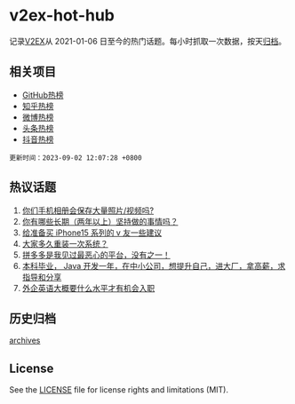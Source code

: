 # v2ex-hot-hub

 记录[V2EX](https://www.v2ex.com/)从 2021-01-06 日至今的热门话题。每小时抓取一次数据，按天[归档](archives)。
 
 ## 相关项目

- [GitHub热榜](https://github.com/lonnyzhang423/github-hot-hub)
- [知乎热榜](https://github.com/lonnyzhang423/zhihu-hot-hub)
- [微博热榜](https://github.com/lonnyzhang423/weibo-hot-hub)
- [头条热榜](https://github.com/lonnyzhang423/toutiao-hot-hub)
- [抖音热榜](https://github.com/lonnyzhang423/douyin-hot-hub)


 `更新时间：2023-09-02 12:07:28 +0800`

## 热议话题

1. [你们手机相册会保存大量照片/视频吗?](https://www.v2ex.com/t/970059)
1. [你有哪些长期（两年以上）坚持做的事情吗？](https://www.v2ex.com/t/970171)
1. [给准备买 iPhone15 系列的 v 友一些建议](https://www.v2ex.com/t/970072)
1. [大家多久重装一次系统？](https://www.v2ex.com/t/970058)
1. [拼多多是我见过最恶心的平台，没有之一！](https://www.v2ex.com/t/970281)
1. [本科毕业， Java 开发一年，在中小公司，想提升自己，进大厂，拿高薪，求指导和分享](https://www.v2ex.com/t/970112)
1. [外企英语大概要什么水平才有机会入职](https://www.v2ex.com/t/970142)

## 历史归档

[archives](archives)

## License

See the [LICENSE](LICENSE) file for license rights and limitations (MIT).
